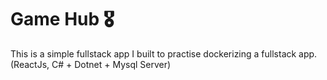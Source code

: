 # Game Hub 🎖️

This is a simple fullstack app I built to practise dockerizing a fullstack app. (ReactJs, C# + Dotnet + Mysql Server)
